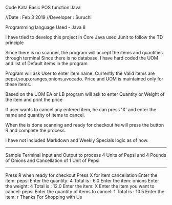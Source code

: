 Code Kata Basic POS function Java

//Date : Feb 3 2019
//Developer : Suruchi

Programming language Used - Java 8

I have tried to develop this project in Core Java used Junit to follow the TD principle

Since there is no scanner, the program will accept the items and quantities through terminal
Since there is no database, I have hard coded the UOM and list of Default items in the program

Program will ask User to enter item name. 
Currently the Valid items are
pepsi,soup,oranges,onions,avocado.
Price and UOM is maintained only for these items.

Based on the UOM EA or LB program will ask to enter Quantity or Weight of the item and print the price

If user wants to cancel any entered item, he can press 'X' and enter the name and quantity of items to cancel.

When the is done scanning and ready for checkout he will press the button R and complete the process.


I have not included Markdown and Weekly Specials logic as of now.


**********************************************************************************************************************
Sample Terminal Input and Output to process 4 Units of Pepsi and 4 Pounds of Onions and Cancellation of 1 Unit of Pepsi
***********************************************************************************************************************
Press R when ready for checkout
Press X for item cancellation
Enter the item: 
pepsi
Enter the quantity: 
4
Total is : 6.0
Enter the item: 
onions
Enter the weight: 
4
Total is : 12.0
Enter the item: 
X
Enter the item you want to cancel: 
pepsi
Enter the quantity of items to cancel: 
1
Total is : 10.5
Enter the item: 
r
Thanks For Shopping with Us
